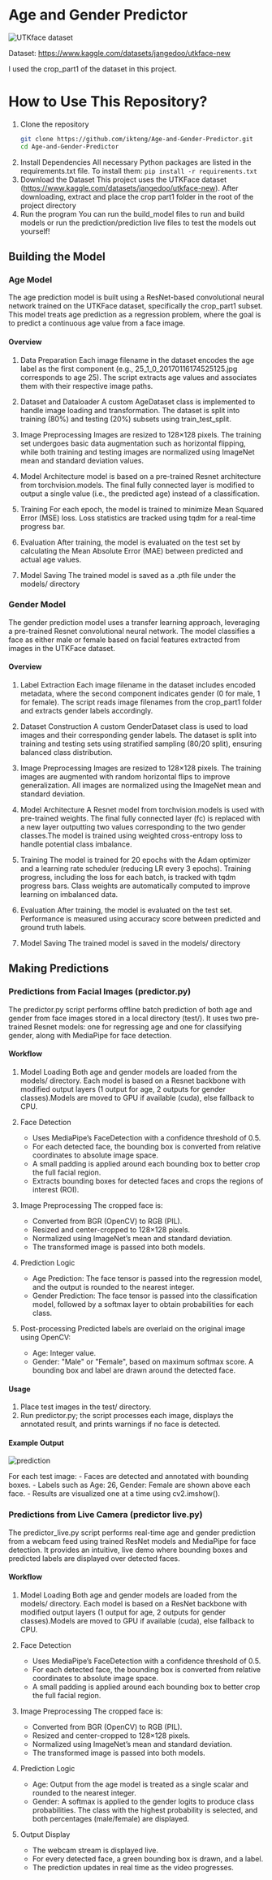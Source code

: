 # Age and Gender Predictor


![UTKface dataset](https://github.com/ikteng/Age-and-Gender-Predictor/blob/aea2f51ddd94cc3d3abf2e661136da0e00d76730/media/Screenshot%202024-05-21%20113638.png)

Dataset: https://www.kaggle.com/datasets/jangedoo/utkface-new

I used the crop_part1 of the dataset in this project.

# How to Use This Repository?
1. Clone the repository
    ```bash
    git clone https://github.com/ikteng/Age-and-Gender-Predictor.git
    cd Age-and-Gender-Predictor
    ```
2. Install Dependencies
    All necessary Python packages are listed in the requirements.txt file. To install them: `pip install -r requirements.txt`
3. Download the Dataset
    This project uses the UTKFace dataset (https://www.kaggle.com/datasets/jangedoo/utkface-new). After downloading, extract and place the crop part1 folder in the root of the project directory
4. Run the program
    You can run the build_model files to run and build models or run the prediction/prediction live files to test the models out yourself!

## Building the Model

### Age Model
The age prediction model is built using a ResNet-based convolutional neural network trained on the UTKFace dataset, specifically the crop_part1 subset. This model treats age prediction as a regression problem, where the goal is to predict a continuous age value from a face image.

#### Overview
1. Data Preparation
    Each image filename in the dataset encodes the age label as the first component (e.g., 25_1_0_20170116174525125.jpg corresponds to age 25). The script extracts age values and associates them with their respective image paths.

2. Dataset and Dataloader
    A custom AgeDataset class is implemented to handle image loading and transformation. The dataset is split into training (80%) and testing (20%) subsets using train_test_split.

3. Image Preprocessing
    Images are resized to 128×128 pixels. The training set undergoes basic data augmentation such as horizontal flipping, while both training and testing images are normalized using ImageNet mean and standard deviation values.

4. Model Architecture
     model is based on a pre-trained Resnet architecture from torchvision.models. The final fully connected layer is modified to output a single value (i.e., the predicted age) instead of a classification.

5. Training
    For each epoch, the model is trained to minimize Mean Squared Error (MSE) loss. Loss statistics are tracked using tqdm for a real-time progress bar.

6. Evaluation
    After training, the model is evaluated on the test set by calculating the Mean Absolute Error (MAE) between predicted and actual age values.

7. Model Saving
    The trained model is saved as a .pth file under the models/ directory

### Gender Model
The gender prediction model uses a transfer learning approach, leveraging a pre-trained Resnet convolutional neural network. The model classifies a face as either male or female based on facial features extracted from images in the UTKFace dataset.

#### Overview
1. Label Extraction
    Each image filename in the dataset includes encoded metadata, where the second component indicates gender (0 for male, 1 for female). The script reads image filenames from the crop_part1 folder and extracts gender labels accordingly.

2. Dataset Construction
A custom GenderDataset class is used to load images and their corresponding gender labels. The dataset is split into training and testing sets using stratified sampling (80/20 split), ensuring balanced class distribution.

3. Image Preprocessing
    Images are resized to 128×128 pixels. The training images are augmented with random horizontal flips to improve generalization. All images are normalized using the ImageNet mean and standard deviation.

4. Model Architecture
    A Resnet model from torchvision.models is used with pre-trained weights. The final fully connected layer (fc) is replaced with a new layer outputting two values corresponding to the two gender classes.The model is trained using weighted cross-entropy loss to handle potential class imbalance.

5. Training
    The model is trained for 20 epochs with the Adam optimizer and a learning rate scheduler (reducing LR every 3 epochs).
    Training progress, including the loss for each batch, is tracked with tqdm progress bars.
    Class weights are automatically computed to improve learning on imbalanced data.

6. Evaluation
    After training, the model is evaluated on the test set. Performance is measured using accuracy score between predicted and ground truth labels.

7. Model Saving
    The trained model is saved in the models/ directory


## Making Predictions

### Predictions from Facial Images (predictor.py)
The predictor.py script performs offline batch prediction of both age and gender from face images stored in a local directory (test/). It uses two pre-trained Resnet models: one for regressing age and one for classifying gender, along with MediaPipe for face detection.

#### Workflow
1. Model Loading
    Both age and gender models are loaded from the models/ directory. Each model is based on a Resnet backbone with modified output layers (1 output for age, 2 outputs for gender classes).Models are moved to GPU if available (cuda), else fallback to CPU.

2. Face Detection
    - Uses MediaPipe’s FaceDetection with a confidence threshold of 0.5.
    - For each detected face, the bounding box is converted from relative coordinates to absolute image space.
    - A small padding is applied around each bounding box to better crop the full facial region.
    - Extracts bounding boxes for detected faces and crops the regions of interest (ROI).

3. Image Preprocessing
    The cropped face is:
    - Converted from BGR (OpenCV) to RGB (PIL).
    - Resized and center-cropped to 128×128 pixels.
    - Normalized using ImageNet’s mean and standard deviation.
    - The transformed image is passed into both models.

4. Prediction Logic
    - Age Prediction: The face tensor is passed into the regression model, and the output is rounded to the nearest integer.
    - Gender Prediction: The face tensor is passed into the classification model, followed by a softmax layer to obtain probabilities for each class.

5. Post-processing
    Predicted labels are overlaid on the original image using OpenCV:
    - Age: Integer value.
    - Gender: "Male" or "Female", based on maximum softmax score.
    A bounding box and label are drawn around the detected face.

#### Usage
1. Place test images in the test/ directory.
2. Run predictor.py; the script processes each image, displays the annotated result, and prints warnings if no face is detected.

#### Example Output
![prediction](https://github.com/ikteng/Age-and-Gender-Predictor/blob/aea2f51ddd94cc3d3abf2e661136da0e00d76730/media/Screenshot%202024-05-21%20114127.png)

For each test image:
    - Faces are detected and annotated with bounding boxes.
    - Labels such as Age: 26, Gender: Female are shown above each face.
    - Results are visualized one at a time using cv2.imshow().

### Predictions from Live Camera (predictor live.py)
The predictor_live.py script performs real-time age and gender prediction from a webcam feed using trained ResNet models and MediaPipe for face detection. It provides an intuitive, live demo where bounding boxes and predicted labels are displayed over detected faces.

#### Workflow
1. Model Loading
    Both age and gender models are loaded from the models/ directory. Each model is based on a ResNet backbone with modified output layers (1 output for age, 2 outputs for gender classes).Models are moved to GPU if available (cuda), else fallback to CPU.

2. Face Detection
    - Uses MediaPipe’s FaceDetection with a confidence threshold of 0.5.
    - For each detected face, the bounding box is converted from relative coordinates to absolute image space.
    - A small padding is applied around each bounding box to better crop the full facial region.

3. Image Preprocessing
    The cropped face is:
    - Converted from BGR (OpenCV) to RGB (PIL).
    - Resized and center-cropped to 128×128 pixels.
    - Normalized using ImageNet’s mean and standard deviation.
    - The transformed image is passed into both models.

4. Prediction Logic
    - Age: Output from the age model is treated as a single scalar and rounded to the nearest integer.
    - Gender: A softmax is applied to the gender logits to produce class probabilities. The class with the highest probability is selected, and both percentages (male/female) are displayed.

5. Output Display
    - The webcam stream is displayed live.
    - For every detected face, a green bounding box is drawn, and a label.
    - The prediction updates in real time as the video progresses.